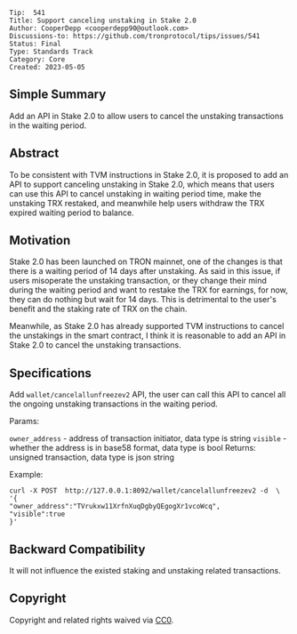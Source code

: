 ```
Tip:  541
Title: Support canceling unstaking in Stake 2.0
Author: CooperDepp <cooperdepp90@outlook.com>
Discussions-to: https://github.com/tronprotocol/tips/issues/541
Status: Final
Type: Standards Track
Category: Core
Created: 2023-05-05
```


## Simple Summary
Add an API in Stake 2.0 to allow users to cancel the unstaking transactions in the waiting period.

## Abstract
To be consistent with TVM instructions in Stake 2.0, it is proposed to add an API to support canceling unstaking in Stake 2.0, which means that users can use this API to cancel unstaking in waiting period time, make the unstaking TRX restaked, and meanwhile help users withdraw the TRX expired waiting period to balance.


## Motivation
Stake 2.0 has been launched on TRON mainnet, one of the changes is that there is a waiting period of 14 days after unstaking. As said in this issue, if users misoperate the unstaking transaction, or they change their mind during the waiting period and want to restake the TRX for earnings, for now, they can do nothing but wait for 14 days. This is detrimental to the user's benefit and the staking rate of TRX on the chain.

Meanwhile, as Stake 2.0 has already supported TVM instructions to cancel the unstakings in the smart contract, I think it is reasonable to add an API in Stake 2.0 to cancel the unstaking transactions.


## Specifications

Add `wallet/cancelallunfreezev2` API, the user can call this API to cancel all the ongoing unstaking transactions in the waiting period.

Params:

`owner_address` - address of transaction initiator, data type is string
`visible` - whether the address is in base58 format, data type is bool
Returns: unsigned transaction, data type is json string

Example:
```
curl -X POST  http://127.0.0.1:8092/wallet/cancelallunfreezev2 -d  \
'{
"owner_address":"TVrukxw11XrfnXuqDgbyQEgogXr1vcoWcq",
"visible":true
}'
```



## Backward Compatibility

It will not influence the existed staking and unstaking related transactions.

## Copyright

Copyright and related rights waived via [CC0](LICENSE.md).
